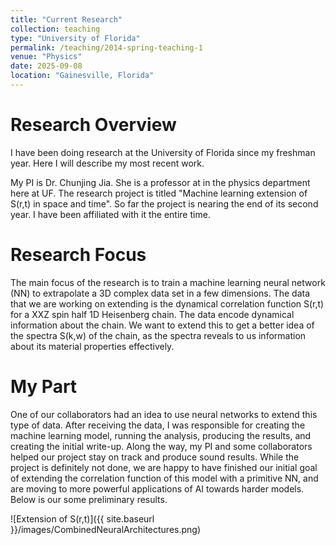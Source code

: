 ```yaml
---
title: "Current Research"
collection: teaching
type: "University of Florida"
permalink: /teaching/2014-spring-teaching-1
venue: "Physics"
date: 2025-09-08
location: "Gainesville, Florida"
---
```

Research Overview
=====
I have been doing research at the University of Florida since my freshman year. Here I will describe my most recent work.

My PI is Dr. Chunjing Jia. She is a professor at in the physics department here at UF. The research project is titled "Machine learning extension of S(r,t) in space and time". So far the project is nearing the end of its second year. I have been affiliated with it the entire time.

Research Focus
====
The main focus of the research is to train a machine learning neural network (NN) to extrapolate a 3D complex data set in a few dimensions. The data that we are working on extending is the dynamical correlation function S(r,t) for a XXZ spin half 1D Heisenberg chain. The data encode dynamical information about the chain. We want to extend this to get a better idea of the spectra S(k,w) of the chain, as the spectra reveals to us information about its material properties effectively. 

My Part
====
One of our collaborators had an idea to use neural networks to extend this type of data. After receiving the data, I was responsible for creating the machine learning model, running the analysis, producing the results, and creating the initial write-up. Along the way, my PI and some collaborators helped our project stay on track and produce sound results. While the project is definitely not done, we are happy to have finished our initial goal of extending the correlation function of this model with a primitive NN, and are moving to more powerful applications of AI towards harder models. Below is our some preliminary results.

![Extension of S(r,t)]({{ site.baseurl }}/images/CombinedNeuralArchitectures.png)
